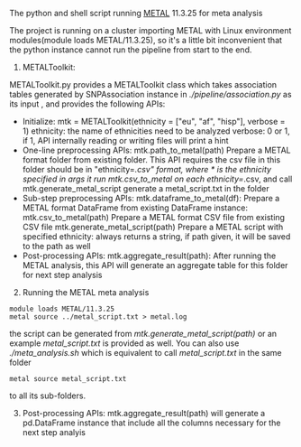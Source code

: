 The python and shell script running [METAL](https://github.com/statgen/METAL) 11.3.25 for meta analysis

The project is running on a cluster importing METAL with Linux environment modules(module loads METAL/11.3.25), so it's a little bit inconvenient that the python instance cannot run the pipeline from start to the end.

1. METALToolkit:

METALToolkit.py provides a METALToolkit class which takes association tables generated by SNPAssociation instance in *./pipeline/association.py* as its input , and provides the following APIs:

 - Initialize:
      mtk = METALToolkit(ethnicity = ["eu", "af", "hisp"], verbose = 1)
          ethnicity: the name of ethnicities need to be analyzed
          verbose: 0 or 1, if 1, API internally reading or writing files will
              print a hint
 - One-line preprocessing APIs:
      mtk.path_to_metal(path)
          Prepare a METAL format folder from existing folder.
          This API requires the csv file in this folder should be in
          "ethnicity=*.csv" format, where * is the ethnicity specified in args
          it run mtk.csv_to_metal on each ethnicity=*.csv, and call
          mtk.generate_metal_script generate a metal_script.txt in the folder
  - Sub-step preprocessing APIs:
      mtk.dataframe_to_metal(df):
          Prepare a METAL format DataFrame from existing DataFrame instance:
      mtk.csv_to_metal(path)
          Prepare a METAL format CSV file from existing CSV file
      mtk.generate_metal_script(path)
          Prepare a METAL script with specified ethnicity:
          always returns a string, if path given, it will be saved to the path as well
  - Post-processing APIs:
      mtk.aggregate_result(path):
          After running the METAL analysis, this API will generate an
          aggregate table for this folder for next step analysis

2. Running the METAL meta analysis
```
module loads METAL/11.3.25
metal source ../metal_script.txt > metal.log
```
the script can be generated from *mtk.generate_metal_script(path)* or an example *metal_script.txt* is provided as well. You can also use *./meta_analysis.sh* which is equivalent to call *metal_script.txt* in the same folder
```
metal source metal_script.txt
```
to all its sub-folders.

3. Post-processing APIs:
   mtk.aggregate_result(path) will generate a pd.DataFrame instance that include all the columns necessary for the next step analyis
